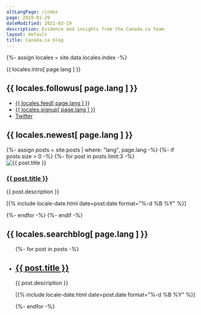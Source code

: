 ```yaml
---
altLangPage: /index
page: 2019-01-29
dateModified: 2021-03-19
description: Evidence and insights from the Canada.ca team.
layout: default
title: Canada.ca blog
---
```


{%- assign locales = site.data.locales.index -%}
<p>{{ locales.intro[ page.lang ] }}</p>
<section class="followus">
	<h2>{{ locales.followus[ page.lang ] }}</h2>
	<ul>
		<li><a href="{{ site.baseurl }}/{{ locales.feedurl[ page.lang ] }}" class="rss" rel="external"><span class="wb-inv">{{ locales.feed[ page.lang ] }}</span></a></li>
		<li><a href="{{ site.baseurl }}/pages/{{ locales.signupurl[ page.lang ] }}" class="email" rel="external"><span class="wb-inv">{{ locales.signup[ page.lang ] }}</span></a></li>
		<li><a href="https://twitter.com/{{ locales.twitterhandle[ page.lang ] }}" class="twitter" rel="external"><span class="wb-inv">Twitter</span></a></li>
	</ul>
</section>
<h2 class="wb-inv">{{ locales.newest[ page.lang ] }}</h2>
<div class="row wb-eqht-grd main-card mrgn-tp-lg">
{%- assign posts = site.posts | where: "lang", page.lang -%}
{%- if posts.size > 0 -%}
	{%- for post in posts limit:3 -%}
	<div class="col-md-4">
		<div class="hght-inhrt">
			<div class="hidden-xs hidden-sm">
				<img src="/images/thumbs/{{ post.date | date: "%F" }}.png" alt="{{ post.title }}" class="img-responsive mrgn-bttm-md thumbnail">
			</div>
			<h3><a href="{{ post.url | remove_first: '/' | remove_first: page.lang }}" class="stretched-link">{{ post.title }}</a></h3>
			<p>{{ post.description }}</p>
			<p class="small"><time datetime="{{ post.date | date: "%F" }}" class="nowrap">[{% include locale-date.html date=post.date format="%-d %B %Y" %}]</time></p>
		</div>
	</div>
	{%- endfor -%}
{%- endif -%}
</div>
<h2>{{ locales.searchblog[ page.lang ] }}</h2>
<div class="wb-filter">
	<section id="patterns" class="grouped">
		<ul class="list-unstyled">
			{%- for post in posts -%}
			<li>
				<h2 class="h3"><a href="{{ post.url | remove_first: '/' | remove_first: page.lang }}">{{ post.title }}</a></h2>
				<p>{{ post.description }}</p>
				<p class="small"><time datetime="{{ post.date | date: "%F" }}" class="nowrap">[{% include locale-date.html date=post.date format="%-d %B %Y" %}]</time></p>
			</li>
			{%- endfor -%}
		</ul>
	</section>
</div>